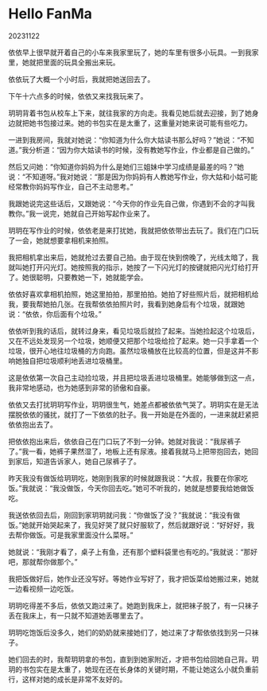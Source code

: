 # Hello FanMa 

20231122

依依早上很早就开着自己的小车来我家里玩了，她的车里有很多小玩具。一到我家里，她就把里面的玩具全搬出来玩。

依依玩了大概一个小时后，我就把她送回去了。

下午十六点多的时候，依依又来找我玩来了。

玥玥背着书包从校车上下来，就往我家的方向走。我看见她后就去迎接，到了她身边就把她书包接过来。她的书包实在是太重了，这重量对她来说可能有些吃力。

一进到我房间，我就对她说：“你知道为什么你大姑读书那么好吗？”她说：“不知道。”我分析道：“因为你大姑读书的时候，没有教她写作业，作业都是自己做的。”

然后又问她：“你知道你妈妈为什么是她们三姐妹中学习成绩是最差的吗？”她说：“不知道呀。”我对她说：“那是因为你妈妈有人教她写作业，你大姑和小姑可能经常教你妈妈写作业，自己不主动思考。”

我跟她说完这些话后，又跟她说：“今天你的作业先自己做，你遇到不会的才叫我教你。”我一说完，她就自己开始写起作业来了。

玥玥在写作业的时候，依依老是来打扰她，我就把依依带出去玩了。我们在门口玩了一会，她就想要拿相机来拍照。

我把相机拿出来后，她就抢过去要自己拍。由于现在快到傍晚了，光线太暗了，我就叫她打开闪光灯。她按照我的指示，她按了一下闪光灯的按键就把闪光灯给打开了。她很聪明，只要教她一下，她就能学会。

依依好喜欢拿相机拍照，她这里拍拍，那里拍拍。她拍了好些照片后，就把相机给我，要我帮她拍几张。在我帮依依拍照片时，我看到她身后有个垃圾，就跟她说：“依依，你后面有个垃圾。”

依依听到我的话后，就转过身来，看见垃圾后就捡了起来。当她捡起这个垃圾后，又在不远处发现另一个垃圾，她顺便又把那个垃圾给捡了起来。她一只手拿着一个垃圾，很开心地往垃圾桶的方向跑。虽然垃圾桶放在比较高的位置，但是这并不影响她独自把垃圾顺利地丢进垃圾桶里。

这是依依第一次自己主动捡垃圾，并且把垃圾丢进垃圾桶里。她能够做到这一点，我非常地感动，也为她感到非常的骄傲和自豪。

依依又去打扰玥玥写作业，玥玥很生气，她差点都被依依气哭了。玥玥实在是无法摆脱依依的骚扰，就打了一下依依的肚子。我一开始是在外面的，一进来就赶紧把依依抱出去了。

把依依抱出来后，依依自己在门口玩了不到一分钟。她就对我说：“我尿裤子了。”我一看，她裤子果然湿了，地板上还有尿液。接着我就马上把带抱回去，她回到家后，知道告诉家人，她自己尿裤子了。

昨天我没有做饭给玥玥吃，她刚到我家的时候就跟我说：“大叔，我要在你家吃饭。”我就说：“我没做饭，今天你回去吃。”她可不听我的，她就是想要我给她做饭吃。

我送依依回去后，刚回到家玥玥就问我：“你做饭了没？”我就说：“我没有做饭。”她就开始哭起来了，我见好哭了就只好服软了，然后就跟好说：“好好好，我去帮你做饭。可是我家里面没什么菜呀。”

她就说：“我刚才看了，桌子上有鱼，还有那个塑料袋里也有吃的。”我就说：“那好吧，那就帮你做那个。”

我把饭做好后，她作业还没写好。等她作业写好了，我才把饭菜给她搬过来，她就一边看视频一边吃饭。

玥玥吃得差不多后，依依又跑过来了。她跑到我床上，就把袜子脱了，有一只袜子丢在我床上，有一只就不知道她丢哪里去了。

玥玥吃饱饭后没多久，她们的奶奶就来接她们了，她过来了才帮依依找到另一只袜子。

她们回去的时，我帮玥玥拿的书包，直到到她家附近，才把书包给回她自己背。玥玥的书包实在是太重了，她现在还在长身体的关键时期，不能让她这么小就负重前行，这样对她的成长是非常不友好的。